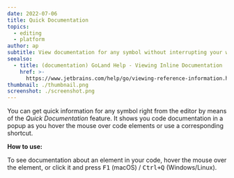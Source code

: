 ```yaml
---
date: 2022-07-06
title: Quick Documentation
topics:
  - editing
  - platform
author: ap
subtitle: View documentation for any symbol without interrupting your workflow.
seealso:
  - title: (documentation) GoLand Help - Viewing Inline Documentation
    href: >-
      https://www.jetbrains.com/help/go/viewing-reference-information.html#inline-quick-documentation
thumbnail: ./thumbnail.png
screenshot: ./screenshot.png
---
```


You can get quick information for any symbol right from the editor by means of the _Quick Documentation_ feature. It shows you code documentation in a popup as you hover the mouse over code elements or use a corresponding shortcut.

**How to use:**

To see documentation about an element in your code, hover the mouse over the element, or click it and press <kbd>F1</kbd> (macOS) / <kbd>Ctrl+Q</kbd> (Windows/Linux).
